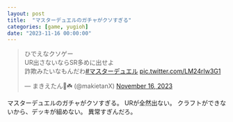 ```yaml
---
layout: post
title:  "マスターデュエルのガチャがクソすぎる"
categories: [game, yugioh]
date: "2023-11-16 00:00:00"
---
```


<blockquote class="twitter-tweet tw-align-center"><p lang="ja" dir="ltr">ひでえなクソゲー<br>UR出さないならSR多めに出せよ<br>詐欺みたいなもんだわ<a href="https://twitter.com/hashtag/%E3%83%9E%E3%82%B9%E3%82%BF%E3%83%BC%E3%83%87%E3%83%A5%E3%82%A8%E3%83%AB?src=hash&amp;ref_src=twsrc%5Etfw">#マスターデュエル</a> <a href="https://t.co/LM24rIw3G1">pic.twitter.com/LM24rIw3G1</a></p>&mdash; まきえたん🥦☘️ (@makietanX) <a href="https://twitter.com/makietanX/status/1725205577683648981?ref_src=twsrc%5Etfw">November 16, 2023</a></blockquote> <script async src="https://platform.twitter.com/widgets.js" charset="utf-8"></script>

マスターデュエルのガチャがクソすぎる。
URが全然出ない。
クラフトができないから、デッキが組めない。
異常すぎんだろ。
